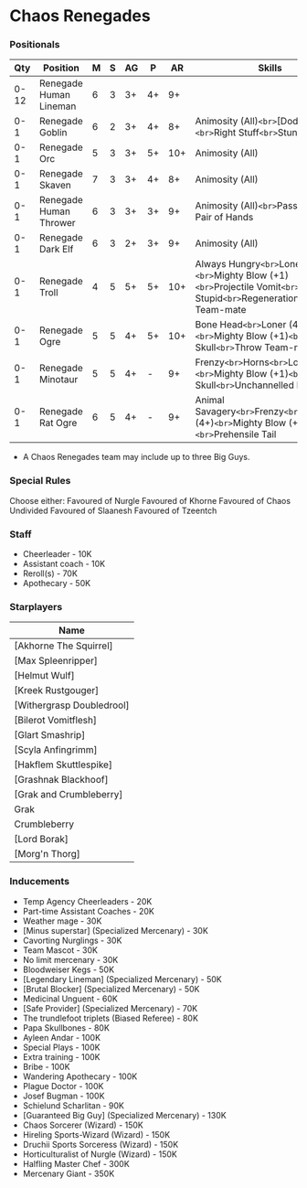 ﻿# Chaos Renegades

### Positionals

| Qty  | Position               | M | S | AG | P  | AR  | Skills                                                                                                                                          | Primary | Secondary | Cost |
| ---- | ---------------------- | - | - | -- | -- | --- | ----------------------------------------------------------------------------------------------------------------------------------------------- | ------- | --------- | ---- |
| 0-12 | Renegade Human Lineman | 6 | 3 | 3+ | 4+ | 9+  |                                                                                                                                                 | G       | M A S     | 50K  |
| 0-1  | Renegade Goblin        | 6 | 2 | 3+ | 4+ | 8+  | Animosity (All)`<br>`[Dodge]`<br>`Right Stuff`<br>`Stunty                                                                                 | A       | M G P     | 40K  |
| 0-1  | Renegade Orc           | 5 | 3 | 3+ | 5+ | 10+ | Animosity (All)                                                                                                                                 | G       | M A S     | 50K  |
| 0-1  | Renegade Skaven        | 7 | 3 | 3+ | 4+ | 8+  | Animosity (All)                                                                                                                                 | G       | M A S     | 50K  |
| 0-1  | Renegade Human Thrower | 6 | 3 | 3+ | 3+ | 9+  | Animosity (All)`<br>`Pass`<br>`Safe Pair of Hands                                                                                           | G       | M P       | 75K  |
| 0-1  | Renegade Dark Elf      | 6 | 3 | 2+ | 3+ | 9+  | Animosity (All)                                                                                                                                 | G       | A M       | 75K  |
| 0-1  | Renegade Troll         | 4 | 5 | 5+ | 5+ | 10+ | Always Hungry`<br>`Loner (4+)`<br>`Mighty Blow (+1)`<br>`Projectile Vomit`<br>`Really Stupid`<br>`Regeneration`<br>`Throw Team-mate | S       | G A M     | 115K |
| 0-1  | Renegade Ogre          | 5 | 5 | 4+ | 5+ | 10+ | Bone Head`<br>`Loner (4+)`<br>`Mighty Blow (+1)`<br>`Thick Skull`<br>`Throw Team-mate                                                   | S       | G A M     | 140K |
| 0-1  | Renegade Minotaur      | 5 | 5 | 4+ | -  | 9+  | Frenzy`<br>`Horns`<br>`Loner (4+)`<br>`Mighty Blow (+1)`<br>`Thick Skull`<br>`Unchannelled Fury                                       | S       | G A M     | 150K |
| 0-1  | Renegade Rat Ogre      | 6 | 5 | 4+ | -  | 9+  | Animal Savagery`<br>`Frenzy`<br>`Loner (4+)`<br>`Mighty Blow (+1)`<br>`Prehensile Tail                                                  | S       | G A M     | 150K |

* A Chaos Renegades team may include up to three Big Guys.

### Special Rules

Choose either:
Favoured of Nurgle
Favoured of Khorne
Favoured of Chaos Undivided
Favoured of Slaanesh
Favoured of Tzeentch

### Staff

* Cheerleader - 10K
* Assistant coach - 10K
* Reroll(s) - 70K
* Apothecary  - 50K

### Starplayers

| Name                      |
| ------------------------- |
| [Akhorne The Squirrel]    |
| [Max Spleenripper]        |
| [Helmut Wulf]             |
| [Kreek Rustgouger]        |
| [Withergrasp Doubledrool] |
| [Bilerot Vomitflesh]      |
| [Glart Smashrip]          |
| [Scyla Anfingrimm]        |
| [Hakflem Skuttlespike]    |
| [Grashnak Blackhoof]      |
| [Grak and Crumbleberry]   |
| Grak                      |
| Crumbleberry              |
| [Lord Borak]              |
| [Morg'n Thorg]            |

### Inducements

* Temp Agency Cheerleaders - 20K
* Part-time Assistant Coaches - 20K
* Weather mage - 30K
* [Minus superstar] (Specialized Mercenary) - 30K
* Cavorting Nurglings - 30K
* Team Mascot - 30K
* No limit mercenary - 30K
* Bloodweiser Kegs - 50K
* [Legendary Lineman] (Specialized Mercenary) - 50K
* [Brutal Blocker] (Specialized Mercenary) - 50K
* Medicinal Unguent - 60K
* [Safe Provider] (Specialized Mercenary) - 70K
* The trundlefoot triplets (Biased Referee) - 80K
* Papa Skullbones - 80K
* Ayleen Andar - 100K
* Special Plays - 100K
* Extra training - 100K
* Bribe - 100K
* Wandering Apothecary - 100K
* Plague Doctor - 100K
* Josef Bugman - 100K
* Schielund Scharlitan - 90K
* [Guaranteed Big Guy] (Specialized Mercenary) - 130K
* Chaos Sorcerer (Wizard) - 150K
* Hireling Sports-Wizard (Wizard) - 150K
* Druchii Sports Sorceress (Wizard) - 150K
* Horticulturalist of Nurgle (Wizard) - 150K
* Halfling Master Chef - 300K
* Mercenary Giant - 350K
